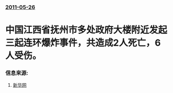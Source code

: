 ### [2011-05-26](/news/2011/05/26/index.md)

##### 
# 中国江西省抚州市多处政府大楼附近发起三起连环爆炸事件，共造成2人死亡，6人受伤。




### 信息来源:

1. [新华网](http://news.xinhuanet.com/society/2011-05/26/c_121463148.htm)
